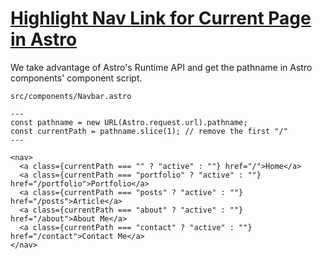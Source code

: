 # [Highlight Nav Link for Current Page in Astro](https://www.cyishere.dev/blog/astro-active-nav-item)

We take advantage of Astro's Runtime API and get the pathname in Astro components' component script.

`src/components/Navbar.astro`

~~~
---
const pathname = new URL(Astro.request.url).pathname;
const currentPath = pathname.slice(1); // remove the first "/"
---

<nav>
  <a class={currentPath === "" ? "active" : ""} href="/">Home</a>
  <a class={currentPath === "portfolio" ? "active" : ""} href="/portfolio">Portfolio</a>
  <a class={currentPath === "posts" ? "active" : ""} href="/posts">Article</a>
  <a class={currentPath === "about" ? "active" : ""} href="/about">About Me</a>
  <a class={currentPath === "contact" ? "active" : ""} href="/contact">Contact Me</a>
</nav>
~~~
